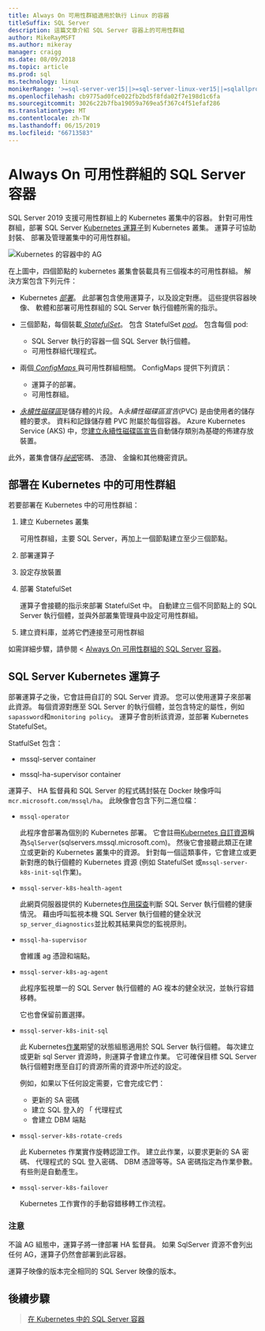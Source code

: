 ```yaml
---
title: Always On 可用性群組適用於執行 Linux 的容器
titleSuffix: SQL Server
description: 這篇文章介紹 SQL Server 容器上的可用性群組
author: MikeRayMSFT
ms.author: mikeray
manager: craigg
ms.date: 08/09/2018
ms.topic: article
ms.prod: sql
ms.technology: linux
monikerRange: '>=sql-server-ver15||>=sql-server-linux-ver15||=sqlallproducts-allversions'
ms.openlocfilehash: cb9775ad0fce022fb2bd5f8fda02f7e198d1c6fa
ms.sourcegitcommit: 3026c22b7fba19059a769ea5f367c4f51efaf286
ms.translationtype: MT
ms.contentlocale: zh-TW
ms.lasthandoff: 06/15/2019
ms.locfileid: "66713583"
---
```

# <a name="always-on-availability-groups-for-sql-server-containers"></a>Always On 可用性群組的 SQL Server 容器

SQL Server 2019 支援可用性群組上的 Kubernetes 叢集中的容器。 針對可用性群組，部署 SQL Server [Kubernetes 運算子](https://coreos.com/blog/introducing-operators.html)到 Kubernetes 叢集。 運算子可協助封裝、 部署及管理叢集中的可用性群組。

![Kubernetes 的容器中的 AG](media/tutorial-sql-server-ag-containers-kubernetes/KubernetesCluster.png)

在上圖中，四個節點的 kubernetes 叢集會裝載具有三個複本的可用性群組。 解決方案包含下列元件：

* Kubernetes [*部署*](https://kubernetes.io/docs/concepts/workloads/controllers/deployment/)。 此部署包含使用運算子，以及設定對應。 這些提供容器映像、 軟體和部署可用性群組的 SQL Server 執行個體所需的指示。

* 三個節點，每個裝載[ *StatefulSet*](https://kubernetes.io/docs/concepts/workloads/controllers/statefulset/)。 包含 StatefulSet [ *pod*](https://kubernetes.io/docs/concepts/workloads/pods/pod-overview/)。 包含每個 pod:
  * SQL Server 執行的容器一個 SQL Server 執行個體。
  * 可用性群組代理程式。 

* 兩個[ *ConfigMaps* ](https://kubernetes.io/docs/tasks/configure-pod-container/configure-pod-configmap/)與可用性群組相關。 ConfigMaps 提供下列資訊：
  * 運算子的部署。
  * 可用性群組。

 * [*永續性磁碟區*](https://kubernetes.io/docs/concepts/storage/persistent-volumes/)是儲存體的片段。 A*永續性磁碟區宣告*(PVC) 是由使用者的儲存體的要求。 資料和記錄儲存體 PVC 附屬於每個容器。 Azure Kubernetes Service (AKS) 中，您[建立永續性磁碟區宣告](https://docs.microsoft.com/azure/aks/azure-disks-dynamic-pv)自動儲存類別為基礎的佈建存放裝置。


此外，叢集會儲存[*祕密*](https://kubernetes.io/docs/concepts/configuration/secret/)密碼、 憑證、 金鑰和其他機密資訊。

## <a name="deploy-the-availability-group-in-kubernetes"></a>部署在 Kubernetes 中的可用性群組

若要部署在 Kubernetes 中的可用性群組：

1. 建立 Kubernetes 叢集

   可用性群組，主要 SQL Server，再加上一個節點建立至少三個節點。

1. 部署運算子

1. 設定存放裝置

1. 部署 StatefulSet

   運算子會接聽的指示來部署 StatefulSet 中。 自動建立三個不同節點上的 SQL Server 執行個體，並與外部叢集管理員中設定可用性群組。

1. 建立資料庫，並將它們連接至可用性群組

如需詳細步驟，請參閱 < [Always On 可用性群組的 SQL Server 容器](sql-server-ag-kubernetes.md)。

## <a name="sql-server-kubernetes-operator"></a>SQL Server Kubernetes 運算子

部署運算子之後，它會註冊自訂的 SQL Server 資源。 您可以使用運算子來部署此資源。  每個資源對應至 SQL Server 的執行個體，並包含特定的屬性，例如`sapassword`和`monitoring policy`。 運算子會剖析該資源，並部署 Kubernetes StatefulSet。

StatfulSet 包含：

* mssql-server container

* mssql-ha-supervisor container

運算子、 HA 監督員和 SQL Server 的程式碼封裝在 Docker 映像呼叫`mcr.microsoft.com/mssql/ha`。 此映像會包含下列二進位檔：

* `mssql-operator`

    此程序會部署為個別的 Kubernetes 部署。 它會註冊[Kubernetes 自訂資源](https://kubernetes.io/docs/concepts/extend-kubernetes/api-extension/custom-resources/)稱為`SqlServer`(sqlservers.mssql.microsoft.com)。 然後它會接聽此類正在建立或更新的 Kubernetes 叢集中的資源。 針對每一個這類事件，它會建立或更新對應的執行個體的 Kubernetes 資源 (例如 StatefulSet 或`mssql-server-k8s-init-sql`作業)。

* `mssql-server-k8s-health-agent`

    此網頁伺服器提供的 Kubernetes[作用探查](https://kubernetes.io/docs/tasks/configure-pod-container/configure-liveness-readiness-probes/)判斷 SQL Server 執行個體的健康情況。 藉由呼叫監視本機 SQL Server 執行個體的健全狀況`sp_server_diagnostics`並比較其結果與您的監視原則。

* `mssql-ha-supervisor`

   會維護 ag 憑證和端點。 

* `mssql-server-k8s-ag-agent`
  
    此程序監視單一的 SQL Server 執行個體的 AG 複本的健全狀況，並執行容錯移轉。

    它也會保留前置選擇。

* `mssql-server-k8s-init-sql`
  
    此 Kubernetes[作業](https://kubernetes.io/docs/concepts/workloads/controllers/jobs-run-to-completion/)期望的狀態組態適用於 SQL Server 執行個體。 每次建立或更新 sql Server 資源時，則運算子會建立作業。 它可確保目標 SQL Server 執行個體對應至自訂的資源所需的資源中所述的設定。

    例如，如果以下任何設定需要，它會完成它們：
  * 更新的 SA 密碼
  * 建立 SQL 登入的 「 代理程式
  * 會建立 DBM 端點

* `mssql-server-k8s-rotate-creds`
  
    此 Kubernetes 作業實作旋轉認證工作。 建立此作業，以要求更新的 SA 密碼、 代理程式的 SQL 登入密碼、 DBM 憑證等等。SA 密碼指定為作業參數。 有些則是自動產生。

* `mssql-server-k8s-failover`

   Kubernetes 工作實作的手動容錯移轉工作流程。

### <a name="notes"></a>注意

不論 AG 組態中，運算子將一律部署 HA 監督員。 如果 SqlServer 資源不會列出任何 AG，運算子仍然會部署到此容器。

運算子映像的版本完全相同的 SQL Server 映像的版本。

## <a name="next-steps"></a>後續步驟

> [在 Kubernetes 中的 SQL Server 容器](tutorial-sql-server-containers-kubernetes.md)
